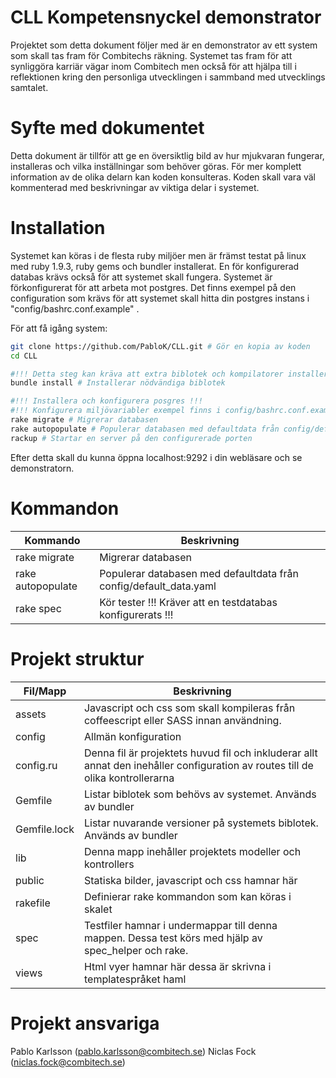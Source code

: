 CLL Kompetensnyckel demonstrator
===
Projektet som detta dokument följer med är en demonstrator av ett system som skall tas fram för Combitechs räkning. Systemet
tas fram för att synliggöra karriär vägar inom Combitech men också för att hjälpa till i reflektionen kring den personliga utvecklingen i sammband
med utvecklings samtalet.

Syfte med dokumentet
===
Detta dokument är tillför att ge en översiktlig bild av hur mjukvaran fungerar, installeras och vilka inställningar som behöver göras. För
mer komplett information av de olika delarn kan koden konsulteras. Koden skall vara väl kommenterad med beskrivningar av viktiga delar i systemet.

Installation
===
Systemet kan köras i de flesta ruby miljöer men är främst testat på linux med ruby 1.9.3, ruby gems och bundler installerat. En
för konfigurerad databas krävs också för att systemet skall fungera. Systemet är förkonfigurerat för att arbeta mot postgres.
Det finns exempel på den configuration som krävs för att systemet skall hitta din postgres instans i "config/bashrc.conf.example" .


För att få igång system:

```bash
git clone https://github.com/PabloK/CLL.git # Gör en kopia av koden
cd CLL

#!!! Detta steg kan kräva att extra biblotek och kompilatorer installeras !!!
bundle install # Installerar nödvändiga biblotek

#!!! Installera och konfigurera posgres !!!
#!!! Konfigurera miljövariabler exempel finns i config/bashrc.conf.example!!! 
rake migrate # Migrerar databasen
rake autopopulate # Populerar databasen med defaultdata från config/default_data.yaml
rackup # Startar en server på den configurerade porten 
```

Efter detta skall du kunna öppna localhost:9292 i din webläsare och se demonstratorn.

Kommandon
===

| Kommando | Beskrivning |
|-------------|-------------|
| rake migrate | Migrerar databasen |
| rake autopopulate | Populerar databasen med defaultdata från config/default_data.yaml |
| rake spec | Kör tester !!! Kräver att en testdatabas konfigurerats !!! |

Projekt struktur
===
| Fil/Mapp | Beskrivning |
|-------------|-------------|
| assets | Javascript och css som skall kompileras från coffeescript eller SASS innan användning. |
| config | Allmän konfiguration |$
| config.ru | Denna fil är projektets huvud fil och inkluderar allt annat den inehåller configuration av routes till de olika kontrollerarna |
| Gemfile | Listar biblotek som behövs av systemet. Används av bundler |
| Gemfile.lock | Listar nuvarande versioner på systemets biblotek. Används av bundler |$
| lib | Denna mapp inehåller projektets modeller och kontrollers  |
| public | Statiska bilder, javascript och css hamnar här |
| rakefile | Definierar rake kommandon som kan köras i skalet |
| spec | Testfiler hamnar i undermappar till denna mappen. Dessa test körs med hjälp av spec_helper och rake. |
| views | Html vyer hamnar här dessa är skrivna i templatespråket haml |

Projekt ansvariga
===
Pablo Karlsson (pablo.karlsson@combitech.se)
Niclas Fock (niclas.fock@combitech.se)
